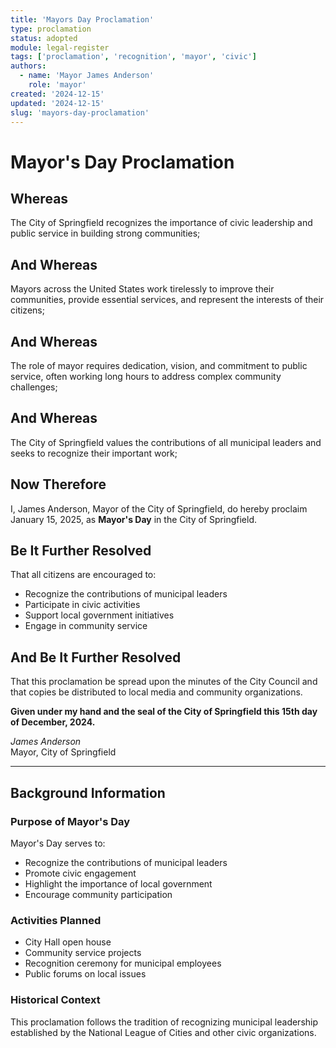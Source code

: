 ```yaml
---
title: 'Mayors Day Proclamation'
type: proclamation
status: adopted
module: legal-register
tags: ['proclamation', 'recognition', 'mayor', 'civic']
authors:
  - name: 'Mayor James Anderson'
    role: 'mayor'
created: '2024-12-15'
updated: '2024-12-15'
slug: 'mayors-day-proclamation'
---
```


# Mayor's Day Proclamation

## Whereas

The City of Springfield recognizes the importance of civic leadership and public
service in building strong communities;

## And Whereas

Mayors across the United States work tirelessly to improve their communities,
provide essential services, and represent the interests of their citizens;

## And Whereas

The role of mayor requires dedication, vision, and commitment to public service,
often working long hours to address complex community challenges;

## And Whereas

The City of Springfield values the contributions of all municipal leaders and
seeks to recognize their important work;

## Now Therefore

I, James Anderson, Mayor of the City of Springfield, do hereby proclaim January
15, 2025, as **Mayor's Day** in the City of Springfield.

## Be It Further Resolved

That all citizens are encouraged to:

- Recognize the contributions of municipal leaders
- Participate in civic activities
- Support local government initiatives
- Engage in community service

## And Be It Further Resolved

That this proclamation be spread upon the minutes of the City Council and that
copies be distributed to local media and community organizations.

**Given under my hand and the seal of the City of Springfield this 15th day of
December, 2024.**

_James Anderson_  
Mayor, City of Springfield

---

## Background Information

### Purpose of Mayor's Day

Mayor's Day serves to:

- Recognize the contributions of municipal leaders
- Promote civic engagement
- Highlight the importance of local government
- Encourage community participation

### Activities Planned

- City Hall open house
- Community service projects
- Recognition ceremony for municipal employees
- Public forums on local issues

### Historical Context

This proclamation follows the tradition of recognizing municipal leadership
established by the National League of Cities and other civic organizations.

